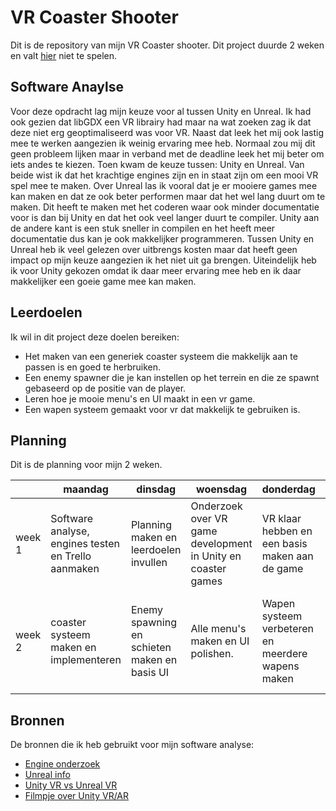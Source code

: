 # VR Coaster Shooter
Dit is de repository van mijn VR Coaster shooter. Dit project duurde 2 weken en valt [hier]() niet te spelen.

## Software Anaylse 
Voor deze opdracht lag mijn keuze voor al tussen Unity en Unreal. Ik had ook gezien dat libGDX een VR librairy had maar na wat zoeken zag ik dat deze niet erg geoptimaliseerd was voor VR. Naast dat leek het mij ook lastig mee te werken aangezien ik weinig ervaring mee heb. Normaal zou mij dit geen probleem lijken maar in verband met de deadline leek het mij beter om iets andes te kiezen. Toen kwam de keuze tussen: Unity en Unreal. Van beide wist ik dat het krachtige engines zijn en in staat zijn om een mooi VR spel mee te maken. Over Unreal las ik vooral dat je er mooiere games mee kan maken en dat ze ook beter performen maar dat het wel lang duurt om te maken. Dit heeft te maken met het coderen waar ook minder documentatie voor is dan bij Unity en dat het ook veel langer duurt te compiler. Unity aan de andere kant is een stuk sneller in compilen en het heeft meer documentatie dus kan je ook makkelijker programmeren. Tussen Unity en Unreal heb ik veel gelezen over uitbrengs kosten maar dat heeft geen impact op mijn keuze aangezien ik het niet uit ga brengen. Uiteindelijk heb ik voor Unity gekozen omdat ik daar meer ervaring mee heb en ik daar makkelijker een goeie game mee kan maken.

## Leerdoelen
Ik wil in dit project deze doelen bereiken:
- Het maken van een generiek coaster systeem die makkelijk aan te passen is en goed te herbruiken.
- Een enemy spawner die je kan instellen op het terrein en die ze spawnt gebaseerd op de positie van de player. 
- Leren hoe je mooie menu's en UI maakt in een vr game.
- Een wapen systeem gemaakt voor vr dat makkelijk te gebruiken is.

## Planning 
Dit is de planning voor mijn 2 weken.

| | maandag | dinsdag | woensdag | donderdag | vrijdag |
| --- | --- | --- | --- | --- | --- |
|week 1 | Software analyse, engines testen en Trello aanmaken | Planning maken en leerdoelen invullen | Onderzoek over VR game development in Unity en coaster games | VR klaar hebben en een basis maken aan de game | Wapen systeem en schiet mechanic maken|
|week 2 | coaster systeem maken en implementeren | Enemy spawning en schieten maken en basis UI | Alle menu's maken en UI polishen. | Wapen systeem verbeteren en meerdere wapens maken | Code polishen, README updaten, uploaden naar github en inleveren. |

## Bronnen
De bronnen die ik heb gebruikt voor mijn software analyse:

- [Engine onderzoek](https://www.slant.co/topics/2202/~best-game-engines-for-virtual-reality-development)
- [Unreal info](https://www.newgenapps.com/blog/unreal-engine-review-pros-cons-suitability)
- [Unity VR vs Unreal VR](https://appreal-vr.com/blog/unity-or-unreal-best-vr-gaming-platforms/)
- [Filmpje over Unity VR/AR](https://unity3d.com/unity/features/multiplatform/vr-ar)
